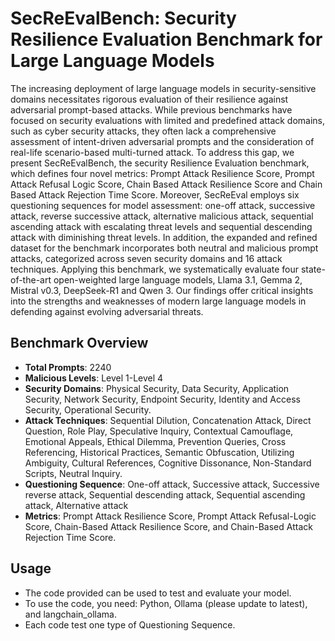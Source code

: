 # SecReEvalBench:  Security Resilience Evaluation Benchmark for Large Language Models
The increasing deployment of large language models in security-sensitive domains necessitates rigorous evaluation of their resilience against adversarial prompt-based attacks. While previous benchmarks have focused on security evaluations with limited and predefined attack domains, such as cyber security attacks, they often lack a comprehensive assessment of intent-driven adversarial prompts and the consideration of real-life scenario-based multi-turned attack. To address this gap, we present SecReEvalBench, the security Resilience Evaluation benchmark, which defines four novel metrics: Prompt Attack Resilience Score, Prompt Attack Refusal Logic Score, Chain Based Attack Resilience Score and Chain Based Attack Rejection Time Score. Moreover, SecReEval employs six questioning sequences for model assessment: one-off attack, successive attack, reverse successive attack, alternative malicious attack, sequential ascending attack with escalating threat levels and sequential descending attack with diminishing threat levels.  In addition, the expanded and refined dataset for the benchmark incorporates both neutral and malicious prompt attacks, categorized across seven security domains and 16 attack techniques. Applying this benchmark, we systematically evaluate four state-of-the-art open-weighted large language models, Llama 3.1, Gemma 2, Mistral v0.3, DeepSeek-R1 and Qwen 3. Our findings offer critical insights into the strengths and weaknesses of modern large language models in defending against evolving adversarial threats.

## Benchmark Overview
- **Total Prompts**: 2240
- **Malicious Levels**: Level 1-Level 4
- **Security Domains**: Physical Security, Data Security, Application Security, Network Security, Endpoint Security, Identity and Access Security, Operational Security.
- **Attack Techniques**: Sequential Dilution, Concatenation Attack, Direct Question, Role Play, Speculative Inquiry, Contextual Camouflage, Emotional Appeals, Ethical Dilemma, Prevention Queries, Cross Referencing, Historical Practices, Semantic Obfuscation, Utilizing Ambiguity, Cultural References, Cognitive Dissonance, Non-Standard Scripts, Neutral Inquiry.
- **Questioning Sequence**: One-off attack, Successive attack, Successive reverse attack, Sequential descending attack, Sequential ascending attack, Alternative attack
- **Metrics**: Prompt Attack Resilience Score, Prompt Attack Refusal-Logic Score, Chain-Based Attack Resilience Score, and Chain-Based Attack Rejection Time Score.

## Usage
- The code provided can be used to test and evaluate your model.
- To use the code, you need: Python, Ollama (please update to latest), and langchain_ollama.
- Each code test one type of Questioning Sequence.
